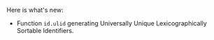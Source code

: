 Here is what's new:
* Function ```id.ulid``` generating Universally Unique Lexicographically Sortable Identifiers.
